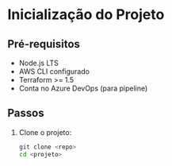 # Inicialização do Projeto

## Pré-requisitos

- Node.js LTS
- AWS CLI configurado
- Terraform >= 1.5
- Conta no Azure DevOps (para pipeline)

## Passos

1. Clone o projeto:
   ```bash
   git clone <repo>
   cd <projeto>
